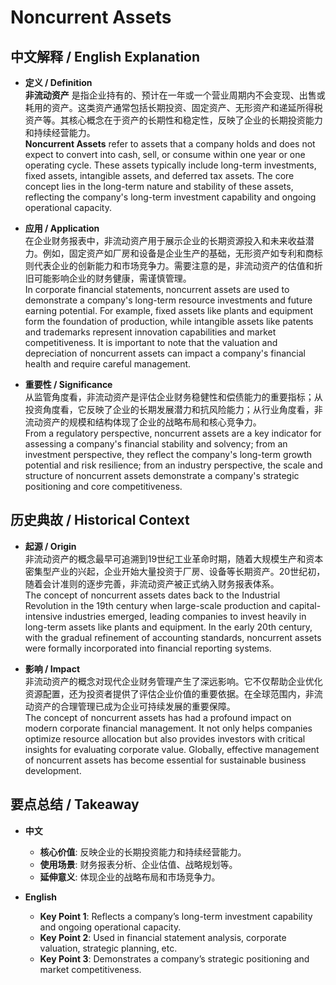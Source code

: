 # Noncurrent Assets

## 中文解释 / English Explanation

* **定义 / Definition**  
  **非流动资产** 是指企业持有的、预计在一年或一个营业周期内不会变现、出售或耗用的资产。这类资产通常包括长期投资、固定资产、无形资产和递延所得税资产等。其核心概念在于资产的长期性和稳定性，反映了企业的长期投资能力和持续经营能力。  
  **Noncurrent Assets** refer to assets that a company holds and does not expect to convert into cash, sell, or consume within one year or one operating cycle. These assets typically include long-term investments, fixed assets, intangible assets, and deferred tax assets. The core concept lies in the long-term nature and stability of these assets, reflecting the company's long-term investment capability and ongoing operational capacity.

* **应用 / Application**  
  在企业财务报表中，非流动资产用于展示企业的长期资源投入和未来收益潜力。例如，固定资产如厂房和设备是企业生产的基础，无形资产如专利和商标则代表企业的创新能力和市场竞争力。需要注意的是，非流动资产的估值和折旧可能影响企业的财务健康，需谨慎管理。  
  In corporate financial statements, noncurrent assets are used to demonstrate a company's long-term resource investments and future earning potential. For example, fixed assets like plants and equipment form the foundation of production, while intangible assets like patents and trademarks represent innovation capabilities and market competitiveness. It is important to note that the valuation and depreciation of noncurrent assets can impact a company's financial health and require careful management.

* **重要性 / Significance**  
  从监管角度看，非流动资产是评估企业财务稳健性和偿债能力的重要指标；从投资角度看，它反映了企业的长期发展潜力和抗风险能力；从行业角度看，非流动资产的规模和结构体现了企业的战略布局和核心竞争力。  
  From a regulatory perspective, noncurrent assets are a key indicator for assessing a company's financial stability and solvency; from an investment perspective, they reflect the company's long-term growth potential and risk resilience; from an industry perspective, the scale and structure of noncurrent assets demonstrate a company's strategic positioning and core competitiveness.

## 历史典故 / Historical Context

* **起源 / Origin**  
  非流动资产的概念最早可追溯到19世纪工业革命时期，随着大规模生产和资本密集型产业的兴起，企业开始大量投资于厂房、设备等长期资产。20世纪初，随着会计准则的逐步完善，非流动资产被正式纳入财务报表体系。  
  The concept of noncurrent assets dates back to the Industrial Revolution in the 19th century when large-scale production and capital-intensive industries emerged, leading companies to invest heavily in long-term assets like plants and equipment. In the early 20th century, with the gradual refinement of accounting standards, noncurrent assets were formally incorporated into financial reporting systems.

* **影响 / Impact**  
  非流动资产的概念对现代企业财务管理产生了深远影响。它不仅帮助企业优化资源配置，还为投资者提供了评估企业价值的重要依据。在全球范围内，非流动资产的合理管理已成为企业可持续发展的重要保障。  
  The concept of noncurrent assets has had a profound impact on modern corporate financial management. It not only helps companies optimize resource allocation but also provides investors with critical insights for evaluating corporate value. Globally, effective management of noncurrent assets has become essential for sustainable business development.

## 要点总结 / Takeaway

* **中文**  
  - **核心价值**: 反映企业的长期投资能力和持续经营能力。  
  - **使用场景**: 财务报表分析、企业估值、战略规划等。  
  - **延伸意义**: 体现企业的战略布局和市场竞争力。

* **English**  
  - **Key Point 1**: Reflects a company’s long-term investment capability and ongoing operational capacity.  
  - **Key Point 2**: Used in financial statement analysis, corporate valuation, strategic planning, etc.  
  - **Key Point 3**: Demonstrates a company’s strategic positioning and market competitiveness.